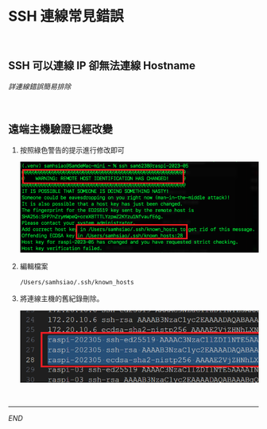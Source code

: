 # SSH 連線常見錯誤

<br>

## SSH 可以連線 IP 卻無法連線 Hostname

_詳連線錯誤簡易排除_


<br>

## 遠端主機驗證已經改變

1. 按照綠色警告的提示進行修改即可

   ![](images/img_05.png)

2. 編輯檔案

   ```bash
   /Users/samhsiao/.ssh/known_hosts
   ```

3. 將連線主機的舊紀錄刪除。

   ![](images/img_08.png)


<br>

---

_END_